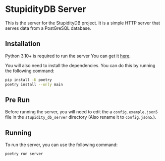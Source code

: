 # StupidityDB Server

This is the server for the StupidityDB project. It is a simple HTTP server that serves data
from a PostGreSQL database.

## Installation

Python 3.10+ is required to run the server You can get it [here](https://www.python.org/downloads/).

You will also need to install the dependencies. You can do this by running the following command:

```bash
pip install -U poetry
poetry install --only main
```

## Pre Run

Before running the server, you will need to edit the a `config.example.json5` file in
the `stupidity_db_server` directory (Also rename it to `config.json5`.).

## Running

To run the server, you can use the following command:

```bash
poetry run server
```
